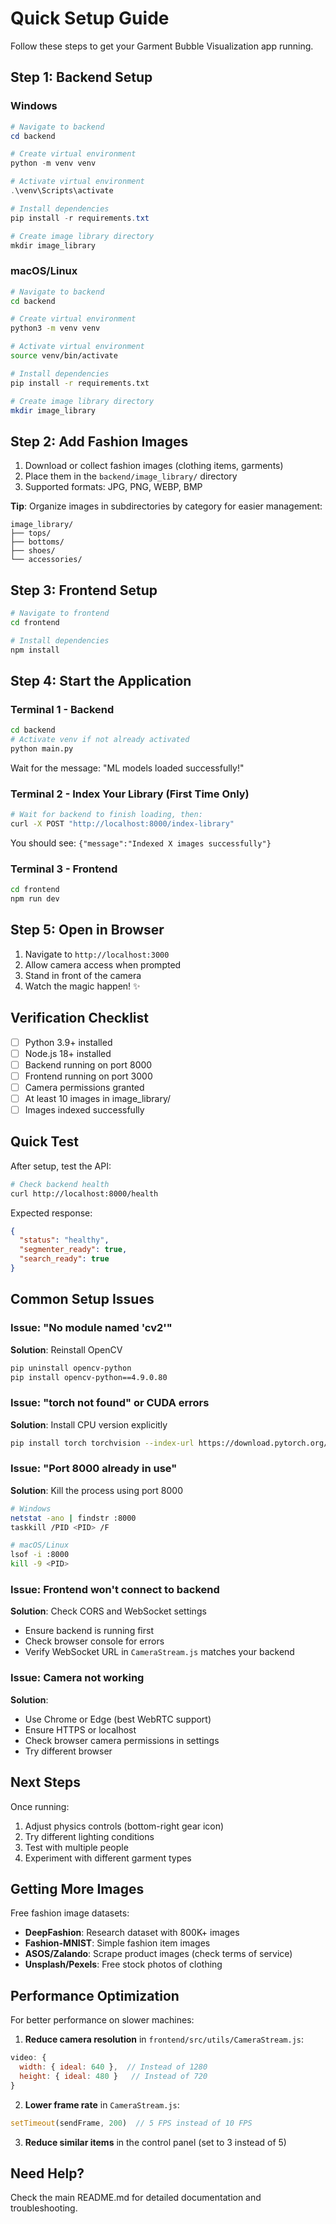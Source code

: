 # Quick Setup Guide

Follow these steps to get your Garment Bubble Visualization app running.

## Step 1: Backend Setup

### Windows

```powershell
# Navigate to backend
cd backend

# Create virtual environment
python -m venv venv

# Activate virtual environment
.\venv\Scripts\activate

# Install dependencies
pip install -r requirements.txt

# Create image library directory
mkdir image_library
```

### macOS/Linux

```bash
# Navigate to backend
cd backend

# Create virtual environment
python3 -m venv venv

# Activate virtual environment
source venv/bin/activate

# Install dependencies
pip install -r requirements.txt

# Create image library directory
mkdir image_library
```

## Step 2: Add Fashion Images

1. Download or collect fashion images (clothing items, garments)
2. Place them in the `backend/image_library/` directory
3. Supported formats: JPG, PNG, WEBP, BMP

**Tip**: Organize images in subdirectories by category for easier management:
```
image_library/
├── tops/
├── bottoms/
├── shoes/
└── accessories/
```

## Step 3: Frontend Setup

```bash
# Navigate to frontend
cd frontend

# Install dependencies
npm install
```

## Step 4: Start the Application

### Terminal 1 - Backend
```bash
cd backend
# Activate venv if not already activated
python main.py
```

Wait for the message: "ML models loaded successfully!"

### Terminal 2 - Index Your Library (First Time Only)
```bash
# Wait for backend to finish loading, then:
curl -X POST "http://localhost:8000/index-library"
```

You should see: `{"message":"Indexed X images successfully"}`

### Terminal 3 - Frontend
```bash
cd frontend
npm run dev
```

## Step 5: Open in Browser

1. Navigate to `http://localhost:3000`
2. Allow camera access when prompted
3. Stand in front of the camera
4. Watch the magic happen! ✨

## Verification Checklist

- [ ] Python 3.9+ installed
- [ ] Node.js 18+ installed
- [ ] Backend running on port 8000
- [ ] Frontend running on port 3000
- [ ] Camera permissions granted
- [ ] At least 10 images in image_library/
- [ ] Images indexed successfully

## Quick Test

After setup, test the API:

```bash
# Check backend health
curl http://localhost:8000/health
```

Expected response:
```json
{
  "status": "healthy",
  "segmenter_ready": true,
  "search_ready": true
}
```

## Common Setup Issues

### Issue: "No module named 'cv2'"
**Solution**: Reinstall OpenCV
```bash
pip uninstall opencv-python
pip install opencv-python==4.9.0.80
```

### Issue: "torch not found" or CUDA errors
**Solution**: Install CPU version explicitly
```bash
pip install torch torchvision --index-url https://download.pytorch.org/whl/cpu
```

### Issue: "Port 8000 already in use"
**Solution**: Kill the process using port 8000
```bash
# Windows
netstat -ano | findstr :8000
taskkill /PID <PID> /F

# macOS/Linux
lsof -i :8000
kill -9 <PID>
```

### Issue: Frontend won't connect to backend
**Solution**: Check CORS and WebSocket settings
- Ensure backend is running first
- Check browser console for errors
- Verify WebSocket URL in `CameraStream.js` matches your backend

### Issue: Camera not working
**Solution**:
- Use Chrome or Edge (best WebRTC support)
- Ensure HTTPS or localhost
- Check browser camera permissions in settings
- Try different browser

## Next Steps

Once running:
1. Adjust physics controls (bottom-right gear icon)
2. Try different lighting conditions
3. Test with multiple people
4. Experiment with different garment types

## Getting More Images

Free fashion image datasets:
- **DeepFashion**: Research dataset with 800K+ images
- **Fashion-MNIST**: Simple fashion item images
- **ASOS/Zalando**: Scrape product images (check terms of service)
- **Unsplash/Pexels**: Free stock photos of clothing

## Performance Optimization

For better performance on slower machines:

1. **Reduce camera resolution** in `frontend/src/utils/CameraStream.js`:
```javascript
video: {
  width: { ideal: 640 },  // Instead of 1280
  height: { ideal: 480 }   // Instead of 720
}
```

2. **Lower frame rate** in `CameraStream.js`:
```javascript
setTimeout(sendFrame, 200)  // 5 FPS instead of 10 FPS
```

3. **Reduce similar items** in the control panel (set to 3 instead of 5)

## Need Help?

Check the main README.md for detailed documentation and troubleshooting.
